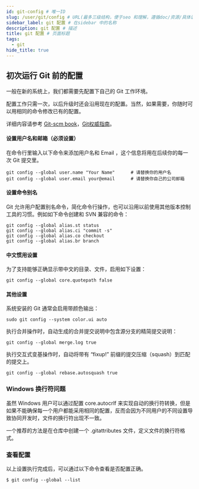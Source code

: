 ```yaml
---
id: git-config # 唯一ID
slug: /user/git/config # URL(最多三级结构，便于seo 和理解，遵循doc/资源/具体说明项 的原则)
sidebar_label: git 配置 # 在sidebar 中的名称
description: git 配置 # 描述
title: git 配置 # 页面标题
tags:
  - git
hide_title: true
---
```


## 初次运行 Git 前的配置

一般在新的系统上，我们都需要先配置下自己的 Git 工作环境。

配置工作只需一次，以后升级时还会沿用现在的配置。当然，如果需要，你随时可以用相同的命令修改已有的配置。 

详细内容请参考 [Git-scm book](https://git-scm.com/book/zh/v2/%E8%87%AA%E5%AE%9A%E4%B9%89-Git-%E9%85%8D%E7%BD%AE-Git?spm=a2c4g.11186623.0.0.66cb7184saEn5B)，[Git权威指南](http://www.worldhello.net/gotgit/02-git-solo/010-git-init.html?spm=a2c4g.11186623.0.0.66cb7184saEn5B)。

#### 设置用户名和邮箱（必须设置）
在命令行里输入以下命令来添加用户名和 Email ，这个信息将用在后续你的每一次 Git 提交里。
```
git config --global user.name "Your Name"      # 请替换你的用户名
git config --global user.email your@email      # 请替换你自己的公司邮箱
```

#### 设置命令别名
Git 允许用户配置别名命令，简化命令行操作，也可以沿用以前使用其他版本控制工具的习惯。例如如下命令创建和 SVN 兼容的命令：
```
git config --global alias.st status
git config --global alias.ci "commit -s"
git config --global alias.co checkout
git config --global alias.br branch
```

#### 中文惯用设置
为了支持能够正确显示带中文的目录、文件，启用如下设置：
```
git config --global core.quotepath false
```

#### 其他设置
系统安装的 Git 通常会启用带颜色输出：
```
sudo git config --system color.ui auto
```

执行合并操作时，自动生成的合并提交说明中包含源分支的精简提交说明：
```
git config --global merge.log true
```

执行交互式变基操作时，自动将带有 “fixup!” 前缀的提交压缩（squash）到匹配的提交上。
```
git config --global rebase.autosquash true
```

### Windows 换行符问题
虽然 Windows 用户可以通过配置 core.autocrlf 来实现自动的换行符转换，但是如果不能确保每一个用户都能采用相同的配置，反而会因为不同用户的不同设置导致协同开发时，文件的换行符出现不一致。

一个推荐的方法是在仓库中创建一个 .gitattributes 文件，定义文件的换行符格式。

### 查看配置
以上设置执行完成后，可以通过以下命令查看是否配置正确。
```
$ git config --global --list
```
